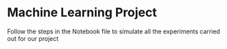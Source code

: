 # Machine Learning Project

Follow the steps in the Notebook file to simulate all the experiments carried out for our project
